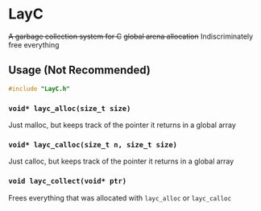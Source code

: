 # LayC

~~A garbage collection system for C~~
~~global arena allocation~~
Indiscriminately free everything

## Usage (Not Recommended)

```c
#include "LayC.h"
```

### `void* layc_alloc(size_t size)`

Just malloc, but keeps track of the pointer it returns in a global array

### `void* layc_calloc(size_t n, size_t size)`

Just calloc, but keeps track of the pointer it returns in a global array

### `void layc_collect(void* ptr)`

Frees everything that was allocated with `layc_alloc` or `layc_calloc`
